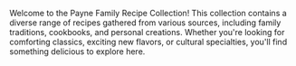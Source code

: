 Welcome to the Payne Family Recipe Collection! This collection contains a diverse range of recipes gathered from various sources, including family traditions, cookbooks, and personal creations. Whether you're looking for comforting classics, exciting new flavors, or cultural specialties, you'll find something delicious to explore here.
